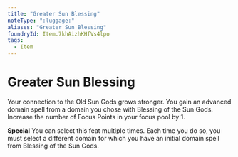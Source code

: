 ```yaml
---
title: "Greater Sun Blessing"
noteType: ":luggage:"
aliases: "Greater Sun Blessing"
foundryId: Item.7khAizhKHfVs4lpo
tags:
  - Item
---
```


# Greater Sun Blessing

Your connection to the Old Sun Gods grows stronger. You gain an advanced domain spell from a domain you chose with Blessing of the Sun Gods. Increase the number of Focus Points in your focus pool by 1.

**Special** You can select this feat multiple times. Each time you do so, you must select a different domain for which you have an initial domain spell from Blessing of the Sun Gods.
